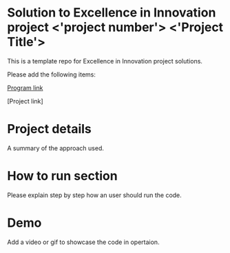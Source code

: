 # Solution to Excellence in Innovation project <'project number'> <'Project Title'>
This is a template repo for Excellence in Innovation project solutions.

Please add the following items:

[Program link](https://github.com/mathworks/MathWorks-Excellence-in-Innovation)

[Project link]<Add link to the project description>


# Project details
A summary of the approach used.

# How to run section
Please explain step by step how an user should run the code.

# Demo
Add a video or gif to showcase the code in opertaion.
